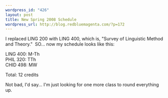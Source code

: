 ```yaml
--- 
wordpress_id: "426"
layout: post
title: New Spring 2008 Schedule
wordpress_url: http://blog.redbluemagenta.com/?p=172
---
```

<p>I replaced LING 200 with LING 400, which is, &quot;Survey of Linguistic Method and Theory.&quot;&#160; SO... now my schedule looks like this:</p>  <p>LING 400: M-Th   <br />PHIL 320: TTh    <br />CHID 498: MW</p>  <p>Total: 12 credits</p>  <p>Not bad, I'd say... I'm just looking for one more class to round everything up.</p>
